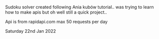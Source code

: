 Sudoku solver created following Ania kubów tutorial.. was trying to learn how to make
apis but oh well still a quick project..

Api is from rapidapi.com
max 50 requests per day

Saturday 22nd Jan 2022
